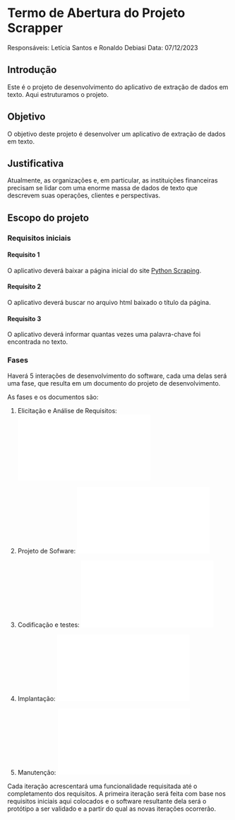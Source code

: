 # Termo de Abertura do Projeto Scrapper

Responsáveis: Letícia Santos e Ronaldo Debiasi
Data: 07/12/2023

## Introdução

Este é o projeto de desenvolvimento do aplicativo de extração de dados em texto. Aqui estruturamos o projeto.

## Objetivo

O objetivo deste projeto é desenvolver um aplicativo de extração de dados em texto.

## Justificativa

Atualmente, as organizações e, em particular, as instituições financeiras precisam se lidar com uma enorme massa de dados de texto que descrevem suas operações, clientes e perspectivas.


## Escopo do projeto

### Requisitos iniciais

#### Requisito 1
O aplicativo deverá baixar a página inicial do site [Python Scraping]( https://pythonscraping.com/pages/page1.html).

#### Requisito 2
O aplicativo deverá buscar no arquivo html baixado o título da página.

#### Requisito 3
O aplicativo deverá informar quantas vezes uma palavra-chave foi encontrada no texto.


### Fases

Haverá 5 interações de desenvolvimento do software, cada uma delas será uma fase, que resulta em um documento do projeto de desenvolvimento.

As fases e os documentos são:

1. Elicitação e Análise de Requisitos: ![Documento de requisitos](docRequisitos.md)

2. Projeto de Sofware: ![Documento de projeto](docProjeto.md)

3. Codificação e testes: ![Plano de codificação e testes](planCodTest.md)

4. Implantação: ![Plano de implantação](planoImplantacao.md)

5. Manutenção: ![Plano de manutenção](planoManutencao.md)


Cada iteração acrescentará uma funcionalidade requisitada até o completamento dos requisitos. A primeira iteração será feita com base nos requisitos iniciais aqui colocados e o software resultante dela será o protótipo a ser validado e a partir do qual as novas iterações ocorrerão.


